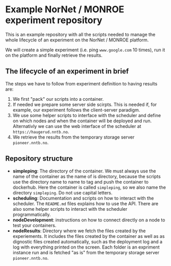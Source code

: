 # Example NorNet / MONROE experiment repository
This is an example repository with all the scripts needed to manage the whole
lifecycle of an experiment on the NorNet / MONROE platform.

We will create a simple experiment (i.e. ping `www.google.com` 10 times), run it
on the platform and finally retrieve the results.

## The lifecycle of an experiment in brief

The steps we have to follow from experiment definition to having results are:

1. We first "pack" our scripts into a container.
2. If needed we prepare some server side scirpts. This is needed if, for
example, our experiment follows the client-server paradigm.
3. We use some helper scripts to interface with the scheduler and define on
which nodes and when the container will be deployed and run.
Alternativly we can use the web interface of the scheduler at
`https://haugerud.nntb.no`.
4. We retrieve the results from the temporary storage server `pioneer.nntb.no`.

## Repository structure

* **simpleping**: The directory of the container.
We must always use the name of the container as the name of is directory,
because the scripts use the directory  name to name to tag and push the
container to dockerhub.
Here the container is called `simpleping`, so we also name the directory
`simpleping`.
Do not use capital letters.
* **scheduling**: Documentation and scripts on how to interact with the
scheduler.
The `README.md` files explains how to use the API.
There are also some helper scripts to interact with the scheduler
programmatically.
* **nodeDevelopment**: instructions on how to connect directly on a node to 
test your containers.
* **nodeResults**: Directory where we fetch the files created by the
experiements.
It includes the files created by the container as well as as dignostic files
created automatically, such as the deployment log and a log with everything
printed on the screen.
Each folder is an expriment instance run and is fetched "as is" from the 
temporary storage server `pioneer.nntb.no`.
